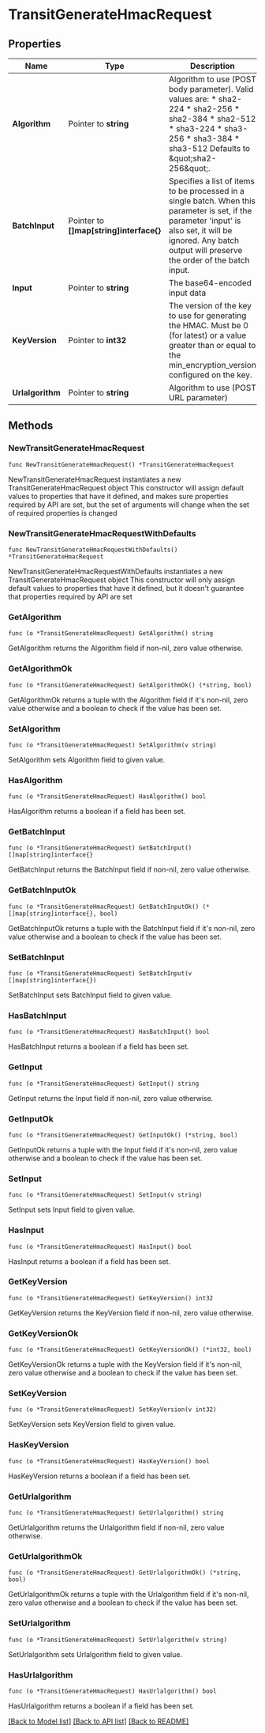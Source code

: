 # TransitGenerateHmacRequest


## Properties

Name | Type | Description | Notes
------------ | ------------- | ------------- | -------------
**Algorithm** | Pointer to **string** | Algorithm to use (POST body parameter). Valid values are: * sha2-224 * sha2-256 * sha2-384 * sha2-512 * sha3-224 * sha3-256 * sha3-384 * sha3-512 Defaults to \&quot;sha2-256\&quot;. | [optional] [default to "sha2-256"]
**BatchInput** | Pointer to **[]map[string]interface{}** | Specifies a list of items to be processed in a single batch. When this parameter is set, if the parameter &#x27;input&#x27; is also set, it will be ignored. Any batch output will preserve the order of the batch input. | [optional] 
**Input** | Pointer to **string** | The base64-encoded input data | [optional] 
**KeyVersion** | Pointer to **int32** | The version of the key to use for generating the HMAC. Must be 0 (for latest) or a value greater than or equal to the min_encryption_version configured on the key. | [optional] 
**Urlalgorithm** | Pointer to **string** | Algorithm to use (POST URL parameter) | [optional] 



## Methods


### NewTransitGenerateHmacRequest

`func NewTransitGenerateHmacRequest() *TransitGenerateHmacRequest`

NewTransitGenerateHmacRequest instantiates a new TransitGenerateHmacRequest object
This constructor will assign default values to properties that have it defined,
and makes sure properties required by API are set, but the set of arguments
will change when the set of required properties is changed

### NewTransitGenerateHmacRequestWithDefaults

`func NewTransitGenerateHmacRequestWithDefaults() *TransitGenerateHmacRequest`

NewTransitGenerateHmacRequestWithDefaults instantiates a new TransitGenerateHmacRequest object
This constructor will only assign default values to properties that have it defined,
but it doesn't guarantee that properties required by API are set


### GetAlgorithm

`func (o *TransitGenerateHmacRequest) GetAlgorithm() string`

GetAlgorithm returns the Algorithm field if non-nil, zero value otherwise.

### GetAlgorithmOk

`func (o *TransitGenerateHmacRequest) GetAlgorithmOk() (*string, bool)`

GetAlgorithmOk returns a tuple with the Algorithm field if it's non-nil, zero value otherwise
and a boolean to check if the value has been set.

### SetAlgorithm

`func (o *TransitGenerateHmacRequest) SetAlgorithm(v string)`

SetAlgorithm sets Algorithm field to given value.


### HasAlgorithm

`func (o *TransitGenerateHmacRequest) HasAlgorithm() bool`

HasAlgorithm returns a boolean if a field has been set.




### GetBatchInput

`func (o *TransitGenerateHmacRequest) GetBatchInput() []map[string]interface{}`

GetBatchInput returns the BatchInput field if non-nil, zero value otherwise.

### GetBatchInputOk

`func (o *TransitGenerateHmacRequest) GetBatchInputOk() (*[]map[string]interface{}, bool)`

GetBatchInputOk returns a tuple with the BatchInput field if it's non-nil, zero value otherwise
and a boolean to check if the value has been set.

### SetBatchInput

`func (o *TransitGenerateHmacRequest) SetBatchInput(v []map[string]interface{})`

SetBatchInput sets BatchInput field to given value.


### HasBatchInput

`func (o *TransitGenerateHmacRequest) HasBatchInput() bool`

HasBatchInput returns a boolean if a field has been set.




### GetInput

`func (o *TransitGenerateHmacRequest) GetInput() string`

GetInput returns the Input field if non-nil, zero value otherwise.

### GetInputOk

`func (o *TransitGenerateHmacRequest) GetInputOk() (*string, bool)`

GetInputOk returns a tuple with the Input field if it's non-nil, zero value otherwise
and a boolean to check if the value has been set.

### SetInput

`func (o *TransitGenerateHmacRequest) SetInput(v string)`

SetInput sets Input field to given value.


### HasInput

`func (o *TransitGenerateHmacRequest) HasInput() bool`

HasInput returns a boolean if a field has been set.




### GetKeyVersion

`func (o *TransitGenerateHmacRequest) GetKeyVersion() int32`

GetKeyVersion returns the KeyVersion field if non-nil, zero value otherwise.

### GetKeyVersionOk

`func (o *TransitGenerateHmacRequest) GetKeyVersionOk() (*int32, bool)`

GetKeyVersionOk returns a tuple with the KeyVersion field if it's non-nil, zero value otherwise
and a boolean to check if the value has been set.

### SetKeyVersion

`func (o *TransitGenerateHmacRequest) SetKeyVersion(v int32)`

SetKeyVersion sets KeyVersion field to given value.


### HasKeyVersion

`func (o *TransitGenerateHmacRequest) HasKeyVersion() bool`

HasKeyVersion returns a boolean if a field has been set.




### GetUrlalgorithm

`func (o *TransitGenerateHmacRequest) GetUrlalgorithm() string`

GetUrlalgorithm returns the Urlalgorithm field if non-nil, zero value otherwise.

### GetUrlalgorithmOk

`func (o *TransitGenerateHmacRequest) GetUrlalgorithmOk() (*string, bool)`

GetUrlalgorithmOk returns a tuple with the Urlalgorithm field if it's non-nil, zero value otherwise
and a boolean to check if the value has been set.

### SetUrlalgorithm

`func (o *TransitGenerateHmacRequest) SetUrlalgorithm(v string)`

SetUrlalgorithm sets Urlalgorithm field to given value.


### HasUrlalgorithm

`func (o *TransitGenerateHmacRequest) HasUrlalgorithm() bool`

HasUrlalgorithm returns a boolean if a field has been set.









[[Back to Model list]](../README.md#documentation-for-models) [[Back to API list]](../README.md#documentation-for-api-endpoints) [[Back to README]](../README.md)


